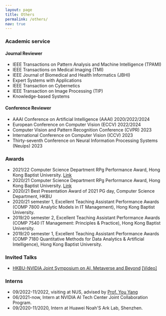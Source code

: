 ```yaml
---
layout: page
title: Others
permalink: /others/
nav: true
---
```


### Academic service 

#### Journal Reviewer
- IEEE Transactions on Pattern Analysis and Machine Intelligence (TPAMI)
- IEEE Transactions on Medical Imaging (TMI)
- IEEE Journal of Biomedical and Health Informatics (JBHI)
- Expert Systems with Applications
- IEEE Transaction on Cybernetics
- IEEE Transaction on Image Processing (TIP)
- Knowledge-based Systems

#### Conference Reviewer
- AAAI Conference on Artificial Intelligence (AAAI) 2020/2022/2024
- European Conference on Computer Vision (ECCV) 2022/2024
- Computer Vision and Pattern Recognition Conference (CVPR) 2023
- International Conference on Computer Vision (ICCV) 2023
- Thirty-seventh Conference on Neural Information Processing Systems (Neuips) 2023

### Awards

- 2021/22 Computer Science Department RPg Performance Award, Hong Kong Baptist University. [Link](https://www.comp.hkbu.edu.hk/v1/?pid=48)
- 2020/21 Computer Science Department RPg Performance Award, Hong Kong Baptist University. [Link](https://www.comp.hkbu.edu.hk/v1/?pid=48)
- 2020/21 Best Presentation Award of 2021 PG day, Computer Science Department, HKBU
- 2020/21 semester 1, Excellent Teaching Assistant Performance Awards (COMP 7800 Analytic Models in IT Management), Hong Kong Baptist University.
- 2019/20 semester 2, Excellent Teaching Assistant Performance Awards (COMP 7540 IT Management: Principles & Practice), Hong Kong Baptist University.
- 2019/20 semester 1, Excellent Teaching Assistant Performance Awards (COMP 7180 Quantitative Methods for Data Analytics & Artificial Intelligence), Hong Kong Baptist University.

### Invited Talks

- [HKBU-NVIDIA Joint Symposium on AI, Metaverse and Beyond](https://www.comp.hkbu.edu.hk/hkbu-nvidia-sym2022/) [[Video]](https://lifehkbueduhk-my.sharepoint.com/:v:/g/personal/18481086_life_hkbu_edu_hk/Ee8fgSA8hUJHlJRxGrkEEiIBzd6b3ez-8VA_xkWNbhg0bQ?e=e4PY2f)

### Interns

- 09/2022-11/2022, visiting at NUS, advised by [Prof. You Yang](https://www.comp.nus.edu.sg/~youy/)
- 06/2021-now, Intern at NVIDIA AI Tech Center Joint Collaboration Program.
- 09/2020-11/2020, Intern at Huawei Noah'S Ark Lab, Shenzhen.
